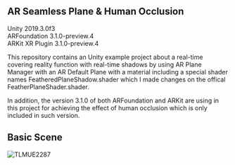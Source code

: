 ## AR Seamless Plane & Human Occlusion
Unity 2019.3.0f3  
ARFoundation 3.1.0-preview.4  
ARKit XR Plugin 3.1.0-preview.4  

This repository contains an Unity example project about a real-time covering reality function with real-time shadows by using AR Plane Manager with an AR Default Plane with a material including a special shader names FeatheredPlaneShadow.shader which I made changes on the offical FeatherPlaneShader.shader.

In addition, the version 3.1.0 of both ARFoundation and ARKit are using in this project for achieving the effect of human occlusion which is only included in such version.

## Basic Scene
![TLMUE2287](https://user-images.githubusercontent.com/45578227/73525558-63bfbc00-444a-11ea-9850-7390b8a6242e.gif)
